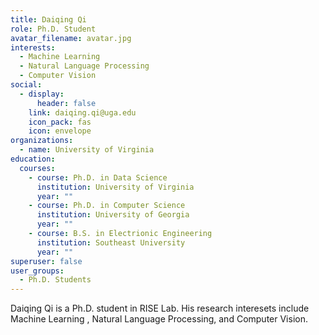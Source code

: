 ```yaml
---
title: Daiqing Qi
role: Ph.D. Student
avatar_filename: avatar.jpg
interests:
  - Machine Learning
  - Natural Language Processing
  - Computer Vision
social:
  - display:
      header: false
    link: daiqing.qi@uga.edu
    icon_pack: fas
    icon: envelope
organizations:
  - name: University of Virginia
education:
  courses:
    - course: Ph.D. in Data Science
      institution: University of Virginia
      year: ""
    - course: Ph.D. in Computer Science
      institution: University of Georgia
      year: ""
    - course: B.S. in Electrionic Engineering
      institution: Southeast University
      year: ""
superuser: false
user_groups:
  - Ph.D. Students
---
```

Daiqing Qi is a Ph.D. student in RISE Lab. His research interesets include Machine Learning , Natural Language Processing, and Computer Vision.